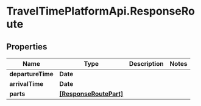 # TravelTimePlatformApi.ResponseRoute

## Properties
Name | Type | Description | Notes
------------ | ------------- | ------------- | -------------
**departureTime** | **Date** |  | 
**arrivalTime** | **Date** |  | 
**parts** | [**[ResponseRoutePart]**](ResponseRoutePart.md) |  | 


